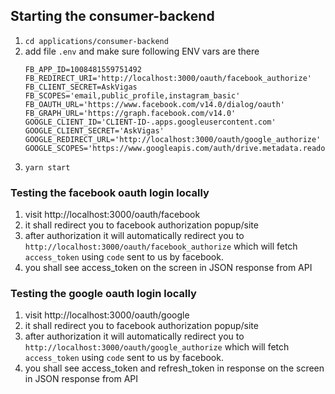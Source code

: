 ## Starting the consumer-backend

1. `cd applications/consumer-backend`
2. add file `.env` and make sure following ENV vars are there
    ```
    FB_APP_ID=1008481559751492 
    FB_REDIRECT_URI='http://localhost:3000/oauth/facebook_authorize'
    FB_CLIENT_SECRET=AskVigas
    FB_SCOPES='email,public_profile,instagram_basic'
    FB_OAUTH_URL='https://www.facebook.com/v14.0/dialog/oauth'
    FB_GRAPH_URL='https://graph.facebook.com/v14.0'
    GOOGLE_CLIENT_ID='CLIENT-ID-.apps.googleusercontent.com'
    GOOGLE_CLIENT_SECRET='AskVigas'
    GOOGLE_REDIRECT_URL='http://localhost:3000/oauth/google_authorize'
    GOOGLE_SCOPES='https://www.googleapis.com/auth/drive.metadata.readonly'
    ```
2. `yarn start`

### Testing the facebook oauth login locally
1. visit http://localhost:3000/oauth/facebook
2. it shall redirect you to facebook authorization popup/site
3. after authorization it will automatically redirect you to `http://localhost:3000/oauth/facebook_authorize` which will fetch `access_token` using `code` sent to us by facebook.
4. you shall see access_token on the screen in JSON response from API

### Testing the google oauth login locally
1. visit http://localhost:3000/oauth/google
2. it shall redirect you to facebook authorization popup/site
3. after authorization it will automatically redirect you to `http://localhost:3000/oauth/google_authorize` which will fetch `access_token` using `code` sent to us by facebook.
4. you shall see access_token and refresh_token in response on the screen in JSON response from API
